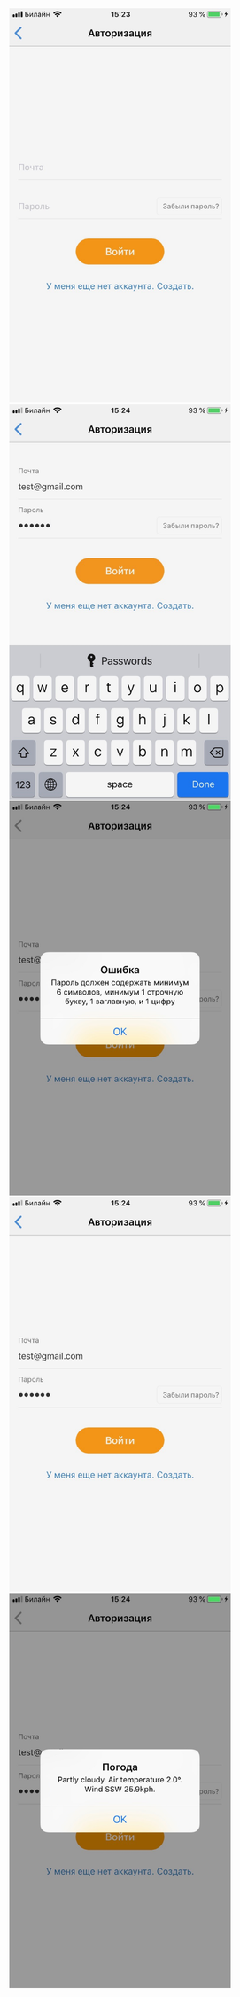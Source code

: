 <img src="https://raw.githubusercontent.com//Zyoma108/HeadsAndHandsTest/master/Images/screen1.jpg" width="400px" >
<img src="https://raw.githubusercontent.com//Zyoma108/HeadsAndHandsTest/master/Images/screen2.jpg" width="400px" >
<img src="https://raw.githubusercontent.com//Zyoma108/HeadsAndHandsTest/master/Images/screen3.jpg" width="400px" >
<img src="https://raw.githubusercontent.com//Zyoma108/HeadsAndHandsTest/master/Images/screen4.jpg" width="400px" >
<img src="https://raw.githubusercontent.com//Zyoma108/HeadsAndHandsTest/master/Images/screen5.jpg" width="400px" >
